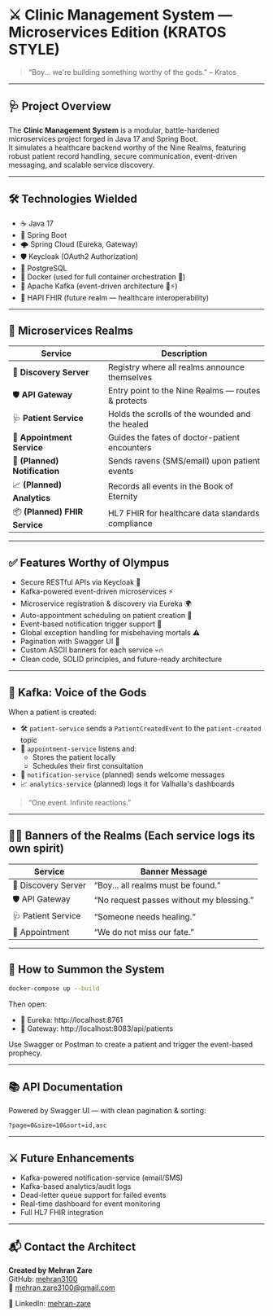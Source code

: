 
# ⚔️ Clinic Management System — Microservices Edition (KRATOS STYLE)

> “Boy... we're building something worthy of the gods.” – Kratos

---

## 🩺 Project Overview
The **Clinic Management System** is a modular, battle-hardened microservices project forged in Java 17 and Spring Boot.  
It simulates a healthcare backend worthy of the Nine Realms, featuring robust patient record handling, secure communication, event-driven messaging, and scalable service discovery.

---

## 🛠️ Technologies Wielded
- ☕ Java 17
- 🌱 Spring Boot
- 🌩️ Spring Cloud (Eureka, Gateway)
- 🛡️ Keycloak (OAuth2 Authorization)
- 🐘 PostgreSQL
- 🐳 Docker (used for full container orchestration 💪)
- 📡 Apache Kafka (event-driven architecture 🧠⚡)
- 🧬 HAPI FHIR (future realm — healthcare interoperability)

---

## 🧩 Microservices Realms

| Service                    | Description                                                |
|----------------------------|------------------------------------------------------------|
| 🧭 **Discovery Server**         | Registry where all realms announce themselves             |
| 🛡️ **API Gateway**              | Entry point to the Nine Realms — routes & protects        |
| 🩺 **Patient Service**          | Holds the scrolls of the wounded and the healed           |
| 📅 **Appointment Service**      | Guides the fates of doctor-patient encounters             |
| 📨 **(Planned) Notification**   | Sends ravens (SMS/email) upon patient events              |
| 📈 **(Planned) Analytics**      | Records all events in the Book of Eternity                |
| 📦 **(Planned) FHIR Service**   | HL7 FHIR for healthcare data standards compliance         |

---

## ✅ Features Worthy of Olympus
- Secure RESTful APIs via Keycloak 🔐
- Kafka-powered event-driven microservices ⚡
- Microservice registration & discovery via Eureka 🌍
- Auto-appointment scheduling on patient creation 📅
- Event-based notification trigger support 📩
- Global exception handling for misbehaving mortals ⚠️
- Pagination with Swagger UI 🧼
- Custom ASCII banners for each service 💀🔥
- Clean code, SOLID principles, and future-ready architecture

---

## 📡 Kafka: Voice of the Gods

When a patient is created:
- 🛠️ `patient-service` sends a `PatientCreatedEvent` to the `patient-created` topic
- 📅 `appointment-service` listens and:
  - Stores the patient locally
  - Schedules their first consultation
- 📨 `notification-service` (planned) sends welcome messages
- 📈 `analytics-service` (planned) logs it for Valhalla's dashboards

> “One event. Infinite reactions.”

---

## 🧙‍♂️ Banners of the Realms (Each service logs its own spirit)

| Service              | Banner Message                          |
|----------------------|------------------------------------------|
| 🧭 Discovery Server  | “Boy... all realms must be found.”       |
| 🛡️ API Gateway       | “No request passes without my blessing.” |
| 🩺 Patient Service   | “Someone needs healing.”                 |
| 📅 Appointment       | “We do not miss our fate.”               |

---

## 🚀 How to Summon the System
```bash
docker-compose up --build
```

Then open:
- 🔗 Eureka: http://localhost:8761
- 🔗 Gateway: http://localhost:8083/api/patients

Use Swagger or Postman to create a patient and trigger the event-based prophecy.

---

## 📚 API Documentation
Powered by Swagger UI — with clean pagination & sorting:
```
?page=0&size=10&sort=id,asc
```

---

## ⚔️ Future Enhancements
- Kafka-powered notification-service (email/SMS)
- Kafka-based analytics/audit logs
- Dead-letter queue support for failed events
- Real-time dashboard for event monitoring
- Full HL7 FHIR integration

---

## 📬 Contact the Architect
**Created by Mehran Zare**  
GitHub: [mehran3100](https://github.com/mehran3100)  
📧 mehran.zare3100@gmail.com

🔗 LinkedIn: [mehran-zare](https://www.linkedin.com/in/mehran-zare/)
